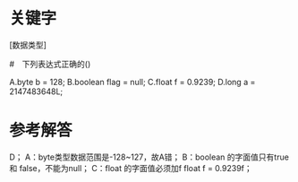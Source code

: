 # 关键字

[数据类型]

#　下列表达式正确的()

A.byte b = 128;
B.boolean flag = null;
C.float f = 0.9239;
D.long a = 2147483648L;

# 参考解答

D；
A：byte类型数据范围是-128~127，故A错；
B：boolean 的字面值只有true 和 false，不能为null；
C：float 的字面值必须加f float f = 0.9239f；
